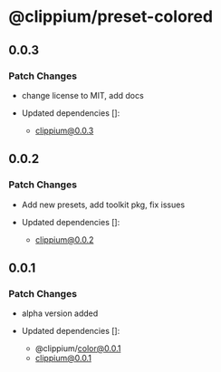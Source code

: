 # @clippium/preset-colored

## 0.0.3

### Patch Changes

- change license to MIT, add docs

- Updated dependencies []:
  - clippium@0.0.3

## 0.0.2

### Patch Changes

- Add new presets, add toolkit pkg, fix issues

- Updated dependencies []:
  - clippium@0.0.2

## 0.0.1

### Patch Changes

- alpha version added

- Updated dependencies []:
  - @clippium/color@0.0.1
  - clippium@0.0.1
